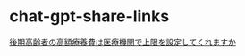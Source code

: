 # chat-gpt-share-links

[後期高齢者の高額療養費は医療機関で上限を設定してくれますか](https://chat.openai.com/share/23f95518-b9d9-4578-be5f-06e768b6a006)
